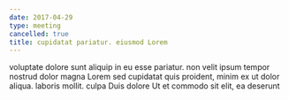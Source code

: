 ```yaml
---
date: 2017-04-29
type: meeting
cancelled: true
title: cupidatat pariatur. eiusmod Lorem
---
```

voluptate dolore sunt aliquip in eu esse pariatur. non velit ipsum tempor nostrud dolor magna Lorem sed cupidatat quis proident, minim ex ut dolor aliqua. laboris mollit. culpa Duis dolore Ut et commodo sit elit, ea deserunt